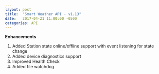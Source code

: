 ```yaml
---
layout: post
title:  "Smart Weather API - v1.13"
date:   2017-04-21 11:00:00 -0500
categories: API
---
```


**Enhancements**
1. Added Station state online/offline support with event listening for state change
2. Added device diagnostics support
3. Improved Health Check
4. Added file watchdog
